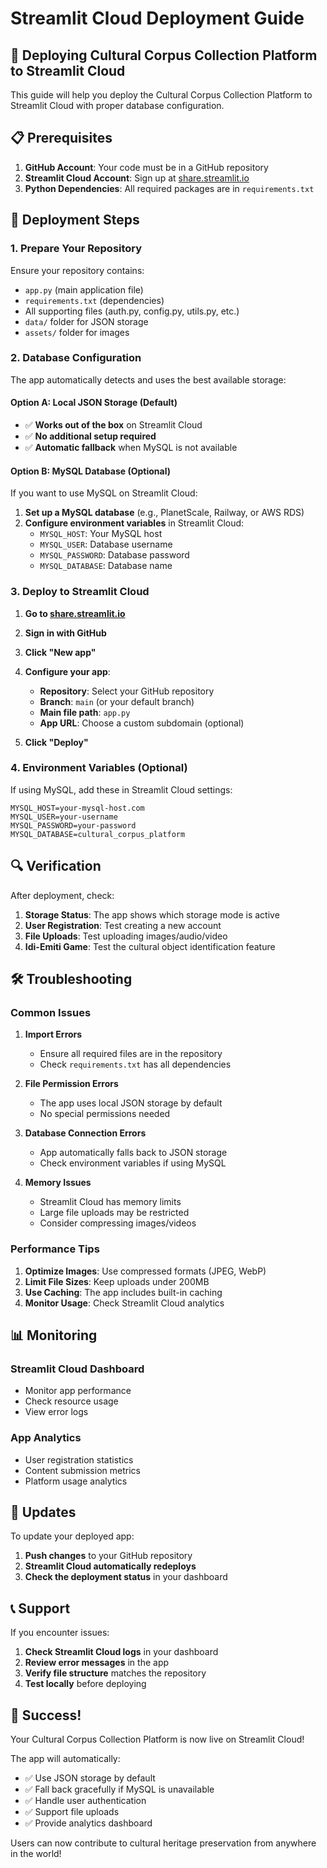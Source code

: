 # Streamlit Cloud Deployment Guide

## 🚀 Deploying Cultural Corpus Collection Platform to Streamlit Cloud

This guide will help you deploy the Cultural Corpus Collection Platform to Streamlit Cloud with proper database configuration.

## 📋 Prerequisites

1. **GitHub Account**: Your code must be in a GitHub repository
2. **Streamlit Cloud Account**: Sign up at [share.streamlit.io](https://share.streamlit.io)
3. **Python Dependencies**: All required packages are in `requirements.txt`

## 🔧 Deployment Steps

### 1. Prepare Your Repository

Ensure your repository contains:
- `app.py` (main application file)
- `requirements.txt` (dependencies)
- All supporting files (auth.py, config.py, utils.py, etc.)
- `data/` folder for JSON storage
- `assets/` folder for images

### 2. Database Configuration

The app automatically detects and uses the best available storage:

#### Option A: Local JSON Storage (Default)
- ✅ **Works out of the box** on Streamlit Cloud
- ✅ **No additional setup required**
- ✅ **Automatic fallback** when MySQL is not available

#### Option B: MySQL Database (Optional)
If you want to use MySQL on Streamlit Cloud:

1. **Set up a MySQL database** (e.g., PlanetScale, Railway, or AWS RDS)
2. **Configure environment variables** in Streamlit Cloud:
   - `MYSQL_HOST`: Your MySQL host
   - `MYSQL_USER`: Database username
   - `MYSQL_PASSWORD`: Database password
   - `MYSQL_DATABASE`: Database name

### 3. Deploy to Streamlit Cloud

1. **Go to [share.streamlit.io](https://share.streamlit.io)**
2. **Sign in with GitHub**
3. **Click "New app"**
4. **Configure your app**:
   - **Repository**: Select your GitHub repository
   - **Branch**: `main` (or your default branch)
   - **Main file path**: `app.py`
   - **App URL**: Choose a custom subdomain (optional)

5. **Click "Deploy"**

### 4. Environment Variables (Optional)

If using MySQL, add these in Streamlit Cloud settings:

```
MYSQL_HOST=your-mysql-host.com
MYSQL_USER=your-username
MYSQL_PASSWORD=your-password
MYSQL_DATABASE=cultural_corpus_platform
```

## 🔍 Verification

After deployment, check:

1. **Storage Status**: The app shows which storage mode is active
2. **User Registration**: Test creating a new account
3. **File Uploads**: Test uploading images/audio/video
4. **Idi-Emiti Game**: Test the cultural object identification feature

## 🛠️ Troubleshooting

### Common Issues

1. **Import Errors**
   - Ensure all required files are in the repository
   - Check `requirements.txt` has all dependencies

2. **File Permission Errors**
   - The app uses local JSON storage by default
   - No special permissions needed

3. **Database Connection Errors**
   - App automatically falls back to JSON storage
   - Check environment variables if using MySQL

4. **Memory Issues**
   - Streamlit Cloud has memory limits
   - Large file uploads may be restricted
   - Consider compressing images/videos

### Performance Tips

1. **Optimize Images**: Use compressed formats (JPEG, WebP)
2. **Limit File Sizes**: Keep uploads under 200MB
3. **Use Caching**: The app includes built-in caching
4. **Monitor Usage**: Check Streamlit Cloud analytics

## 📊 Monitoring

### Streamlit Cloud Dashboard
- Monitor app performance
- Check resource usage
- View error logs

### App Analytics
- User registration statistics
- Content submission metrics
- Platform usage analytics

## 🔄 Updates

To update your deployed app:

1. **Push changes** to your GitHub repository
2. **Streamlit Cloud automatically redeploys**
3. **Check the deployment status** in your dashboard

## 📞 Support

If you encounter issues:

1. **Check Streamlit Cloud logs** in your dashboard
2. **Review error messages** in the app
3. **Verify file structure** matches the repository
4. **Test locally** before deploying

## 🎉 Success!

Your Cultural Corpus Collection Platform is now live on Streamlit Cloud! 

The app will automatically:
- ✅ Use JSON storage by default
- ✅ Fall back gracefully if MySQL is unavailable
- ✅ Handle user authentication
- ✅ Support file uploads
- ✅ Provide analytics dashboard

Users can now contribute to cultural heritage preservation from anywhere in the world! 